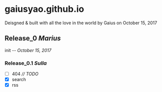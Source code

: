 # gaiusyao.github.io
Deisgned & built with all the love in the world by Gaius on October 15, 2017

## Release_0 *Marius* 
init  *-- October 15, 2017*

### Release_0.1 *Sulla* 
- [ ] 404 *// TODO*
- [x] search
- [x] rss
